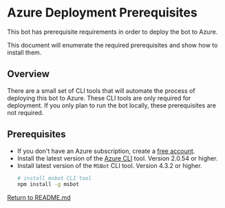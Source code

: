 # Azure Deployment Prerequisites
This bot has prerequisite requirements in order to deploy the bot to Azure.

This document will enumerate the required prerequisites and show how to install them.

## Overview
There are a small set of CLI tools that will automate the process of deploying this bot to Azure.  These CLI tools are only required for deployment.  If you only plan to run the bot locally, these prerequisites are not required.

## Prerequisites
- If you don't have an Azure subscription, create a [free account][5].
- Install the latest version of the [Azure CLI][6] tool. Version 2.0.54 or higher.
- Install latest version of the `MSBot` CLI tool. Version 4.3.2 or higher.
    ```bash
    # install msbot CLI tool
    npm install -g msbot
    ```

[Return to README.md][3]


[3]: ./README.md
[4]: https://nodejs.org
[5]: https://azure.microsoft.com/free/
[6]: https://docs.microsoft.com/cli/azure/install-azure-cli?view=azure-cli-latest
